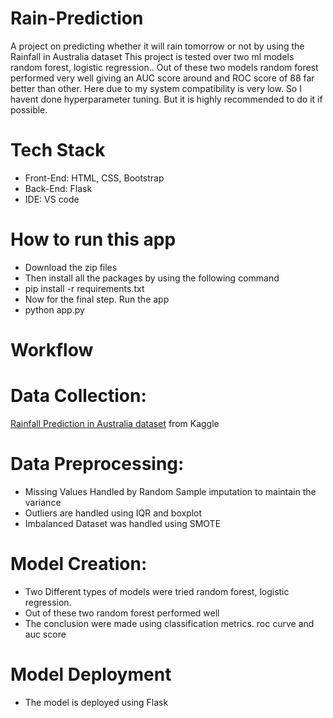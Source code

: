  
# Rain-Prediction
A project on predicting whether it will rain tomorrow or not by using the Rainfall in Australia dataset
This project is tested over two ml models random forest, logistic regression..
Out of these two  models random forest performed very well giving an AUC score around and ROC score of 88 far better than other.
Here due to my system compatibility is very low. So I havent done hyperparameter tuning. But it is highly recommended to do it if possible.

# Tech Stack
* Front-End: HTML, CSS, Bootstrap
* Back-End: Flask
* IDE: VS code

# How to run this app
* Download the zip files
* Then install all the packages by using the following command
* pip install -r requirements.txt
* Now for the final step. Run the app
* python app.py


# Workflow

# Data Collection: 
[Rainfall Prediction in Australia dataset](https://www.kaggle.com/jsphyg/weather-dataset-rattle-package) from Kaggle
# Data Preprocessing: 
* Missing Values Handled by Random Sample imputation to maintain the variance
* Outliers are handled using IQR and boxplot
*  Imbalanced Dataset was handled using SMOTE
# Model Creation:
* Two Different types of models were tried random forest, logistic regression.
* Out of these two random forest performed well
* The conclusion were made using classification metrics. roc curve and auc score
# Model Deployment
* The model is deployed using Flask 




